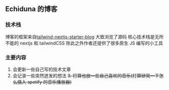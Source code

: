 ## Echiduna 的博客

### 技术栈

博客的框架来自[tailwind-nextjs-starter-blog](https://github.com/timlrx/tailwind-nextjs-starter-blog)
大致浏览了源码 核心技术栈是无所不能的 nextjs 和 tailwindCSS 除此之外作者还提供了很多原生 JS 编写的小工具

### 主要内容

1. 会更新一些自己写的技术文章
2. 会记录一些突然迸发的想法
~~3. 打算也放一些自己喜欢的音乐(打算研究一下怎么插入 spotify 的音乐播放器)~~


